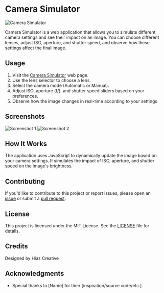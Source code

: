 # Camera Simulator

![Camera Simulator](screenshot.png)

Camera Simulator is a web application that allows you to simulate different camera settings and see their impact on an image. You can choose different lenses, adjust ISO, aperture, and shutter speed, and observe how these settings affect the final image.

## Usage

1. Visit the [Camera Simulator](https://dyhhhz26.github.io/camera-simulator) web page.
2. Use the lens selector to choose a lens.
3. Select the camera mode (Automatic or Manual).
4. Adjust ISO, aperture (f/), and shutter speed sliders based on your preferences.
5. Observe how the image changes in real-time according to your settings.

## Screenshots

![Screenshot 1](screenshot1.png)
![Screenshot 2](screenshot2.png)

## How It Works

The application uses JavaScript to dynamically update the image based on your camera settings. It simulates the impact of ISO, aperture, and shutter speed on the image's brightness.

## Contributing

If you'd like to contribute to this project or report issues, please open an [issue](https://github.com/your-username/camera-simulator/issues) or submit a [pull request](https://github.com/your-username/camera-simulator/pulls).

## License

This project is licensed under the MIT License. See the [LICENSE](LICENSE) file for details.

## Credits

Designed by Hiaz Creative

## Acknowledgments

- Special thanks to [Name] for their [inspiration/source code/etc.].
